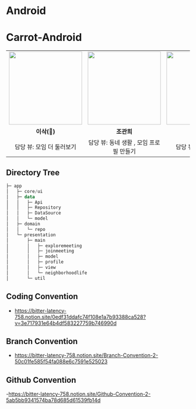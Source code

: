 # Android
# Carrot-Android

<table>
  <tbody>
    <tr>
      <td align="center" width="33%">
        <a href="https://github.com/lsakee">
          <img src="https://avatars.githubusercontent.com/u/93514333?v=4" width="200px;" alt=""/>
        </a>
      </td>
      <td align="center" width="33%">
        <a href="https://github.com/Jokwanhee">
          <img src="https://avatars.githubusercontent.com/u/90740783?v=4" width="200px;" alt=""/>
        </a>
      </td>
      <td align="center" width="33%">
        <a href="https://github.com/hyunjium">
          <img src="https://avatars.githubusercontent.com/u/113780698?v=4" width="200px;" alt=""/>
        </a>
      </td>
    </tr>
    <tr>
      <td align="center"><b>이삭(👑)</b></td>
      <td align="center"><b>조관희</b></td>
      <td align="center"><b>엄현지</b></td>
    </tr>
    <tr>
      <td align="center">담당 뷰: 모임 더 둘러보기</td>
      <td align="center">담당 뷰: 동네 생활 , 모임 프로필 만들기</td>
      <td align="center">담당 뷰: 모임 가입하기</td>
    </tr>
  </tbody>
</table>

## Directory Tree

```kotlin
├─ app
│   ├─ core/ui
│   ├─ data
│   │   ├─ Api
│   │   ├─ Repository
│   │   ├─ DataSource
│   │   └─ model
│   ├─ domain
│   │   └─ repo
│   └─ presentation
│       ├─ main
│       │   ├─ exploremeeting
│       │   ├─ joinmeeting
│       │   ├─ model
│       │   ├─ profile
│       │   ├─ view
│       │   └─ neighborhoodlife
│       └─ util
```

## Coding Convention
- https://bitter-latency-758.notion.site/0edf31ddafc74f108e1a7b93388ca528?v=3e717931e64b4df583227759b746990d

## Branch Convention
- https://bitter-latency-758.notion.site/Branch-Convention-2-50c01fe585f54fa088e6c7591e525023

## Github Convention
-https://bitter-latency-758.notion.site/Github-Convention-2-5ab5bb9341574ba78d685d61539fb14d

